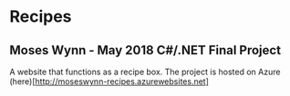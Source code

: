# Recipes
## Moses Wynn - May 2018 C#/.NET Final Project

A website that functions as a recipe box.
The project is hosted on Azure (here)[http://moseswynn-recipes.azurewebsites.net]